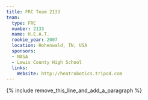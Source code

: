 ```yaml
---
title: FRC Team 2133
team:
  type: FRC
  number: 2133
  name: H.E.A.T.
  rookie_year: 2007
  location: Hohenwald, TN, USA
  sponsors:
  - NASA
  - Lewis County High School
  links:
    Website: http://heatrobotics.tripod.com
---
```


{% include remove_this_line_and_add_a_paragraph %}